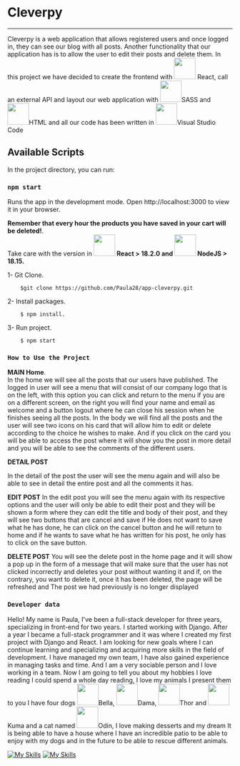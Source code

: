 # Cleverpy
***
Cleverpy is a web application that allows registered users and once logged in, they can see our blog with all posts. Another functionality that our application has is to allow the user to edit their posts and delete them. In this project we have decided to create the frontend with <img src="./icons/React-Dark.svg" width="48"> React, call an external API and layout our web application with <img src="./icons/Sass.svg" width="48">SASS and   <img src="./icons/HTML.svg" width="48">HTML and all our code has been written in <img src="./icons/VisualStudio-Dark.svg" width="48">Visual Studio Code
## Available Scripts

In the project directory, you can run:

### `npm start`

Runs the app in the development mode.
Open http://localhost:3000 to view it in your browser.

**Remember that every hour the products you have saved in your cart will be deleted!**. \
Take care with the version in **<img src="./icons/React-Dark.svg" width="48"> React > 18.2.0 and <img src="./icons/NodeJS-Dark.svg" width="48"> NodeJS > 18.15.** 

1- Git Clone. 
```
    $git clone https://github.com/Paula28/app-cleverpy.git
```
2- Install packages. 
```
    $ npm install. 
```
3- Run project. 
```
    $ npm start 
```

### `How to Use the Project`

**MAIN Home**.\
In the home we will see all the posts that our users have published. The logged in user will see a menu that will consist of our company logo that is on the left, with this option you can click and return to the menu if you are on a different screen, on the right you will find your name and email as welcome and a button logout where he can close his session when he finishes seeing all the posts.
In the body we will find all the posts and the user will see two icons on his card that will allow him to edit or delete according to the choice he wishes to make. And if you click on the card you will be able to access the post where it will show you the post in more detail and you will be able to see the comments of the different users.

**DETAIL POST**

In the detail of the post the user will see the menu again and will also be able to see in detail the entire post and all the comments it has.

**EDIT POST**
In the edit post you will see the menu again with its respective options and the user will only be able to edit their post and they will be shown a form where they can edit the title and body of their post, and they will see two buttons that are cancel and save if He does not want to save what he has done, he can click on the cancel button and he will return to home and if he wants to save what he has written for his post, he only has to click on the save button.

**DELETE POST**
You will see the delete post in the home page and it will show a pop up in the form of a message that will make sure that the user has not clicked incorrectly and deletes your post without wanting it and if, on the contrary, you want to delete it, once it has been deleted, the page will be refreshed and The post we had previously is no longer displayed


### `Developer data`
Hello! My name is Paula, I've been a full-stack developer for three years, specializing in front-end for two years. I started working with Django. After a year I became a full-stack programmer and it was where I created my first project with Django and React. I am looking for new goals where I can continue learning and specializing and acquiring more skills in the field of development. I have managed my own team, I have also gained experience in managing tasks and time. And I am a very sociable person and I love working in a team. Now I am going to tell you about my hobbies I love reading I could spend a whole day reading, I love my animals I present them to you I have four dogs <img src="img/bella.jpeg" width="48">Bella, <img src="img/dama.jpeg" width="48">Dama, <img src="img/thor.jpeg" width="48">Thor and <img src="img/kuma.jpeg" width="48">Kuma and a cat named <img src="img/odin.jpeg" width="48">Odin, I love making desserts and my dream It is being able to have a house where I have an incredible patio to be able to enjoy with my dogs and in the future to be able to rescue different animals.

[![My Skills](https://skillicons.dev/icons?i=js,html,css,wasm)](https://skillicons.dev)
[![My Skills](https://skillicons.dev/icons?i=java,kotlin,nodejs,figma&theme=light)](https://skillicons.dev)
